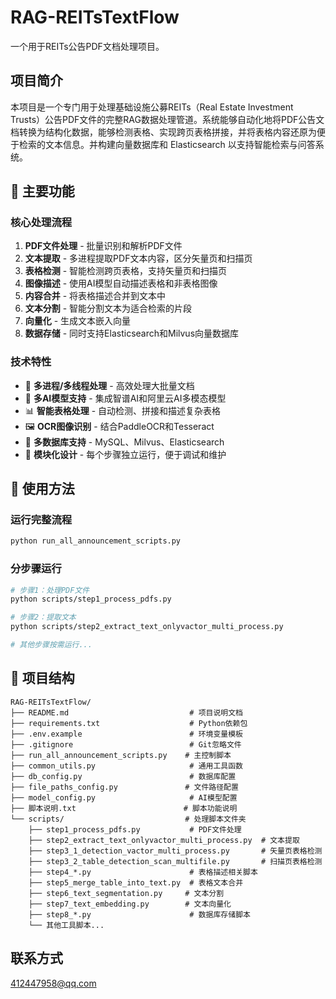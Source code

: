 # RAG-REITsTextFlow

一个用于REITs公告PDF文档处理项目。

## 项目简介

本项目是一个专门用于处理基础设施公募REITs（Real Estate Investment Trusts）公告PDF文件的完整RAG数据处理管道。系统能够自动化地将PDF公告文档转换为结构化数据，能够检测表格、实现跨页表格拼接，并将表格内容还原为便于检索的文本信息。并构建向量数据库和 Elasticsearch 以支持智能检索与问答系统。

## 🚀 主要功能

### 核心处理流程
1. **PDF文件处理** - 批量识别和解析PDF文件
2. **文本提取** - 多进程提取PDF文本内容，区分矢量页和扫描页
3. **表格检测** - 智能检测跨页表格，支持矢量页和扫描页
4. **图像描述** - 使用AI模型自动描述表格和非表格图像
5. **内容合并** - 将表格描述合并到文本中
6. **文本分割** - 智能分割文本为适合检索的片段
7. **向量化** - 生成文本嵌入向量
8. **数据存储** - 同时支持Elasticsearch和Milvus向量数据库

### 技术特性
- 🔄 **多进程/多线程处理** - 高效处理大批量文档
- 🤖 **多AI模型支持** - 集成智谱AI和阿里云AI多模态模型
- 📊 **智能表格处理** - 自动检测、拼接和描述复杂表格
- 🖼️ **OCR图像识别** - 结合PaddleOCR和Tesseract
- 💾 **多数据库支持** - MySQL、Milvus、Elasticsearch
- 🔧 **模块化设计** - 每个步骤独立运行，便于调试和维护

## 🚀 使用方法

### 运行完整流程
```bash
python run_all_announcement_scripts.py
```

### 分步骤运行
```bash
# 步骤1：处理PDF文件
python scripts/step1_process_pdfs.py

# 步骤2：提取文本
python scripts/step2_extract_text_onlyvactor_multi_process.py

# 其他步骤按需运行...
```

## 📁 项目结构

```
RAG-REITsTextFlow/
├── README.md                           # 项目说明文档
├── requirements.txt                    # Python依赖包
├── .env.example                        # 环境变量模板
├── .gitignore                          # Git忽略文件
├── run_all_announcement_scripts.py    # 主控制脚本
├── common_utils.py                     # 通用工具函数
├── db_config.py                        # 数据库配置
├── file_paths_config.py               # 文件路径配置
├── model_config.py                     # AI模型配置
├── 脚本说明.txt                        # 脚本功能说明
└── scripts/                           # 处理脚本文件夹
    ├── step1_process_pdfs.py           # PDF文件处理
    ├── step2_extract_text_onlyvactor_multi_process.py  # 文本提取
    ├── step3_1_detection_vactor_multi_process.py       # 矢量页表格检测
    ├── step3_2_table_detection_scan_multifile.py       # 扫描页表格检测
    ├── step4_*.py                      # 表格描述相关脚本
    ├── step5_merge_table_into_text.py  # 表格文本合并
    ├── step6_text_segmentation.py     # 文本分割
    ├── step7_text_embedding.py        # 文本向量化
    ├── step8_*.py                      # 数据库存储脚本
    └── 其他工具脚本...
```

## 联系方式
412447958@qq.com
